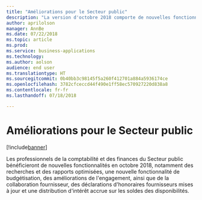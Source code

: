 ```yaml
---
title: "Améliorations pour le Secteur public"
description: "La version d'octobre 2018 comporte de nouvelles fonctionnalités pour les clients du Secteur public."
author: aprilolson
manager: AnnBe
ms.date: 07/22/2018
ms.topic: article
ms.prod: 
ms.service: business-applications
ms.technology: 
ms.author: aolson
audience: end user
ms.translationtype: HT
ms.sourcegitcommit: 0b40bb3c98145f5a260f412701a884a5936174ce
ms.openlocfilehash: 3782cfceccd44f490e1ff58ec570927220d838a8
ms.contentlocale: fr-fr
ms.lasthandoff: 07/18/2018

---
```


# <a name="public-sector-enhancements"></a>Améliorations pour le Secteur public

[!include[banner](../../includes/banner.md)]

Les professionnels de la comptabilité et des finances du Secteur public bénéficieront de nouvelles fonctionnalités en octobre 2018, notamment des recherches et des rapports optimisées, une nouvelle fonctionnalité de budgétisation, des améliorations de l'engagement, ainsi que de la collaboration fournisseur, des déclarations d'honoraires fournisseurs mises à jour et une distribution d'intérêt accrue sur les soldes des disponibilités.


